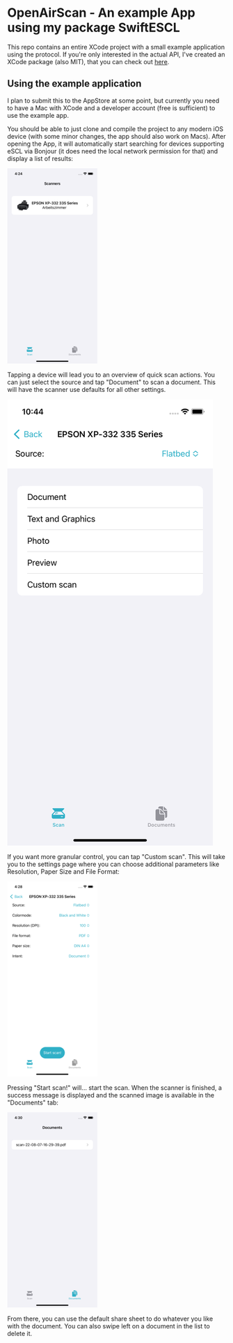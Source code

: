 #  OpenAirScan - An example App using my package SwiftESCL

This repo contains an entire XCode project with a small example application using the protocol. 
If you're only interested in the actual API, I've created an XCode package (also MIT), that you can check out [here](https://github.com/LeoKlaus/SwiftESCL).

## Using the example application

I plan to submit this to the AppStore at some point, but currently you need to have a Mac with XCode and a developer account (free is sufficient) to use the example app.

You should be able to just clone and compile the project to any modern iOS device (with some minor changes, the app should also work on Macs).
After opening the App, it will automatically start searching for devices supporting eSCL via Bonjour (it does need the local network permission for that) and display a list of results:

![View of the main screen](images/1.png)

Tapping a device will lead you to an overview of quick scan actions. You can just select the source and tap "Document" to scan a document. This will have the scanner use defaults for all other settings.

![View of the quick actions list](images/2.png)

If you want more granular control, you can tap "Custom scan". This will take you to the settings page where you can choose additional parameters like Resolution, Paper Size and File Format:

![View of the settings page for a device](images/3.png)

Pressing "Start scan!" will... start the scan. When the scanner is finished, a success message is displayed and the scanned image is available in the "Documents" tab:

![View of the documents tab](images/4.png)

From there, you can use the default share sheet to do whatever you like with the document. You can also swipe left on a document in the list to delete it.

